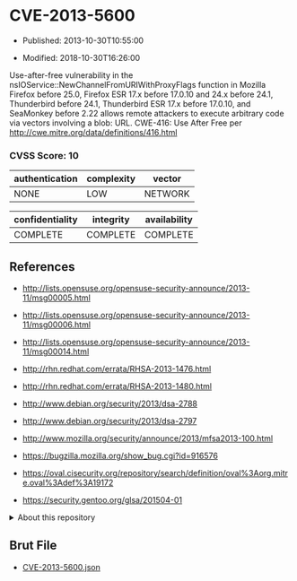 # CVE-2013-5600

- Published: 2013-10-30T10:55:00

- Modified: 2018-10-30T16:26:00

Use-after-free vulnerability in the nsIOService::NewChannelFromURIWithProxyFlags function in Mozilla Firefox before 25.0, Firefox ESR 17.x before 17.0.10 and 24.x before 24.1, Thunderbird before 24.1, Thunderbird ESR 17.x before 17.0.10, and SeaMonkey before 2.22 allows remote attackers to execute arbitrary code via vectors involving a blob: URL. CWE-416: Use After Free per http://cwe.mitre.org/data/definitions/416.html

### CVSS Score: **10**

| authentication | complexity | vector |
| --- | --- | --- |
| NONE | LOW | NETWORK |

| confidentiality | integrity | availability |
| --- | --- | --- |
| COMPLETE | COMPLETE | COMPLETE |

## References

* http://lists.opensuse.org/opensuse-security-announce/2013-11/msg00005.html

* http://lists.opensuse.org/opensuse-security-announce/2013-11/msg00006.html

* http://lists.opensuse.org/opensuse-security-announce/2013-11/msg00014.html

* http://rhn.redhat.com/errata/RHSA-2013-1476.html

* http://rhn.redhat.com/errata/RHSA-2013-1480.html

* http://www.debian.org/security/2013/dsa-2788

* http://www.debian.org/security/2013/dsa-2797

* http://www.mozilla.org/security/announce/2013/mfsa2013-100.html

* https://bugzilla.mozilla.org/show_bug.cgi?id=916576

* https://oval.cisecurity.org/repository/search/definition/oval%3Aorg.mitre.oval%3Adef%3A19172

* https://security.gentoo.org/glsa/201504-01

<details>
<summary>About this repository</summary> 

  This repository is part of the project [Live Hack CVE](https://github.com/Live-Hack-CVE). Main website can be found [www.live-hack.org](https://www.live-hack.org) 
  
  Made by [Sn0wAlice](https://github.com/Sn0wAlice) for the people that care about security and need to have a feed of the latest CVEs. Hope you enjoy it, don't forget to star the repo and follow me on [Twitter](https://twitter.com/Sn0wAlice) and [Github](https://github.com/Sn0wAlice). And that is my [personnal website](https://www.alice-snow.me/)

  - [Home Page](https://github.com/Live-Hack-CVE)
  - [Framework](https://github.com/Live-Hack-CVE/cve-framework)
  - [CVE database](https://github.com/Live-Hack-CVE/full_database)
  - [Changelog](https://github.com/Live-Hack-CVE/Changelog)
</details>

## Brut File

* [CVE-2013-5600.json](https://raw.githubusercontent.com/Live-Hack-CVE/full_database/main/cves/2013/CVE-2013-5600.json)

